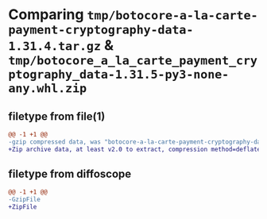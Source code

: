 # Comparing `tmp/botocore-a-la-carte-payment-cryptography-data-1.31.4.tar.gz` & `tmp/botocore_a_la_carte_payment_cryptography_data-1.31.5-py3-none-any.whl.zip`

## filetype from file(1)

```diff
@@ -1 +1 @@
-gzip compressed data, was "botocore-a-la-carte-payment-cryptography-data-1.31.4.tar", last modified: Tue Jul 18 01:55:24 2023, max compression
+Zip archive data, at least v2.0 to extract, compression method=deflate
```

## filetype from diffoscope

```diff
@@ -1 +1 @@
-GzipFile
+ZipFile
```

